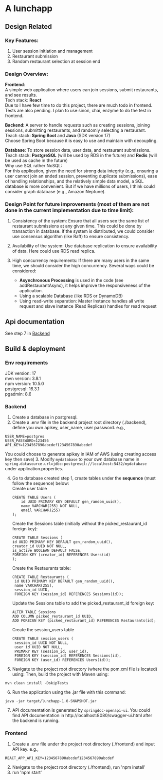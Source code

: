 # A lunchapp

## Design Related

### Key Features:
1. User session initiation and management  
2. Restaurant submission  
3. Random restaurant selection at session end  

### Design Overview:
**Frontend**:<br />
A simple web application where users can join sessions, submit restaurants, and see results. <br />
Tech stack: **React** <br />
Due to I have few time to do this project, there are much todo in frontend. Tests are also pending. I plan to use sinon, chai, enzyme to 
do the test in frontend.

**Backend**: 
A server to handle requests such as creating sessions, joining sessions, submitting restaurants, and randomly selecting a restaurant. <br />
Teach stack: **Spring Boot** and **Java** (SDK version 17) <br />
Choose Spring Boot because it is easy to use and maintain with decoupling.

**Database**: To store session data, user data, and restaurant submissions. <br />
Teach stack: **PostgreSQL** (will be used by RDS in the future) and **Redis** (will be used as cache in the future) <br />
Why use SQL rather NoSQL: <br />
For this application, given the need for strong data integrity (e.g., ensuring a user cannot join an ended session, preventing duplicate submissions), 
ease of handling relationships, and the relatively simple data model, a SQL database is more convenient. But if we have millions of users, I think
could consider graph database (e.g., Amazon Neptune).

### Design Point for future improvements (most of them are not done in the current implementation due to time limit):
1. Consistency of the system:
Ensure that all users see the same list of restaurant submissions at any given time. This could be done by transaction in database.
If the system is distributed, we could consider use consensus algorithm (like Raft) to ensure consistency.

2. Availability of the system:
Use database replication to ensure availability of data. Here could use RDS read replica.

3. High concurrency requirements:
If there are many users in the same time, we should consider the high concurrency. Several ways could be considered: <br />
   - **Asynchronous Processing** is used in the code (see addRestaurantAsync), it helps improve the responsiveness of the application.
   - Using a scalable Database (like RDS or DynamoDB)
   - Using read-write separation: Master Instance handles all write request and slave instance (Read Replicas) handles for read request

## Api documentation
See step 7 in [Backend](#backend)

## Build & deployment

### Env requirements
JDK version: 17 <br />
mvn version: 3.8.1 <br />
npm version: 10.5.0 <br />
postgresql: 16.3.1 <br />
pgadmin: 8.6 <br />

### Backend
1. Create a database in postgresql.
2. Create a .env file in the backend project root directory (./backend), define you own apikey, user_name, user password. e.g.,
```
USER_NAME=postgres
USER_PASSWORD=123456
API_KEY=1234567890abcdef1234567890abcdef
```
You could choose to generate apikey in IAM of AWS (using creating access key then save)
3. Modify `mydatabase` to your own database name in `spring.datasource.url=jdbc:postgresql://localhost:5432/mydatabase`
under application.properties.

4. Go to database created step 1, create tables under the **sequence** (must follow the sequence) below: <br />
Create user table
   ```
   CREATE TABLE Users (
       id UUID PRIMARY KEY DEFAULT gen_random_uuid(),
       name VARCHAR(255) NOT NULL,
       email VARCHAR(255)
   );
   ```

   Create the Sessions table (initially without the picked_restaurant_id foreign key):
   ```
   CREATE TABLE Sessions (
   id UUID PRIMARY KEY DEFAULT gen_random_uuid(),
   creator_id UUID NOT NULL,
   is_active BOOLEAN DEFAULT FALSE,
   FOREIGN KEY (creator_id) REFERENCES Users(id)
   );
   ```
   Create the Restaurants table:
   ```
   CREATE TABLE Restaurants (
    id UUID PRIMARY KEY DEFAULT gen_random_uuid(),
    name VARCHAR(255),
    session_id UUID,
    FOREIGN KEY (session_id) REFERENCES Sessions(id));

   ```

   Update the Sessions table to add the picked_restaurant_id foreign key:
   ```
   ALTER TABLE Sessions
   ADD COLUMN picked_restaurant_id UUID,
   ADD FOREIGN KEY (picked_restaurant_id) REFERENCES Restaurants(id);

   ```

   Create the session_users table
   ```
   CREATE TABLE session_users (
    session_id UUID NOT NULL,
    user_id UUID NOT NULL,
    PRIMARY KEY (session_id, user_id),
    FOREIGN KEY (session_id) REFERENCES Sessions(id),
    FOREIGN KEY (user_id) REFERENCES Users(id));
   ```

5. Navigate to the project root directory (where the pom.xml file is located) using:
Then, build the project with Maven using:
```
mvn clean install -DskipTests
```
6. Run the application using the .jar file with this command:
```
java -jar target/lunchapp-1.0-SNAPSHOT.jar
```

7. API documentation is generated by `springdoc-openapi-ui`. You could find API documentation in
http://localhost:8080/swagger-ui.html after the backend is running.


### Frontend
1. Create a .env file under the project root directory (./frontend) and input API key. e.g.,
```
REACT_APP_API_KEY=1234567890abcdef1234567890abcdef
```
2. Navigate to the project root directory (./frontend), run 'npm install'
3. run 'npm start'







